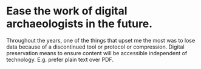 # Ease the work of digital archaeologists in the future.

Throughout the years, one of the things that upset me the most was to lose data
because of a discontinued tool or protocol or compression. Digital preservation
means to ensure content will be accessible independent of technology. E.g.
prefer plain text over PDF.
